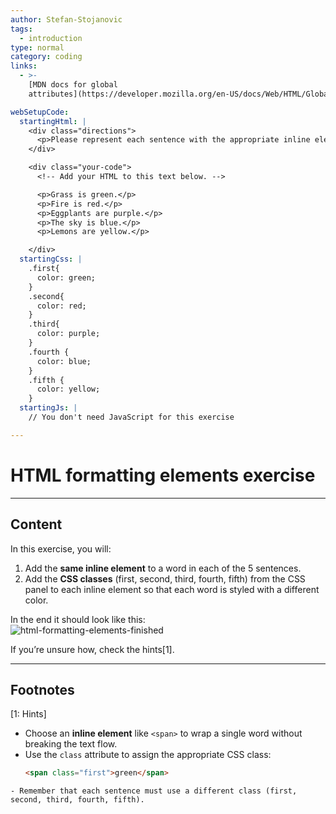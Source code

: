 ```yaml
---
author: Stefan-Stojanovic
tags:
  - introduction
type: normal
category: coding
links:
  - >-
    [MDN docs for global
    attributes](https://developer.mozilla.org/en-US/docs/Web/HTML/Global_attributes){documentation}

webSetupCode:
  startingHtml: |
    <div class="directions">
      <p>Please represent each sentence with the appropriate inline element. Next, add the CSS classes (first, second, third, fourth, fifth) from the CSS panel to each inline element.</p>
    </div>

    <div class="your-code">
      <!-- Add your HTML to this text below. -->

      <p>Grass is green.</p>
      <p>Fire is red.</p>
      <p>Eggplants are purple.</p>
      <p>The sky is blue.</p>
      <p>Lemons are yellow.</p>

    </div>
  startingCss: |
    .first{
      color: green;
    }
    .second{
      color: red;
    }
    .third{
      color: purple;
    }
    .fourth {
      color: blue;
    }
    .fifth {
      color: yellow;
    }
  startingJs: |
    // You don't need JavaScript for this exercise

---
```


# HTML formatting elements exercise

---

## Content

In this exercise, you will:  
1. Add the **same inline element** to a word in each of the 5 sentences.  
2. Add the **CSS classes** (first, second, third, fourth, fifth) from the CSS panel to each inline element so that each word is styled with a different color.  

In the end it should look like this:  
![html-formatting-elements-finished](https://img.enkipro.com/41c83253d42738101d37587f385f2cfe.png)

If you’re unsure how, check the hints[1].

---

## Footnotes

[1: Hints]
- Choose an **inline element** like `<span>` to wrap a single word without breaking the text flow.  
- Use the `class` attribute to assign the appropriate CSS class:  
  ```html
  <span class="first">green</span>
```
- Remember that each sentence must use a different class (first, second, third, fourth, fifth).

